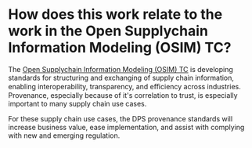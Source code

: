 # How does this work relate to the work in the Open Supplychain Information Modeling (OSIM) TC?

The [Open Supplychain Information Modeling (OSIM) TC](https://www.oasis-open.org/tc-osim/) 
is developing standards for structuring and exchanging of supply chain information, 
enabling interoperability, transparency, and eﬃciency across industries.
Provenance, especially because of it's correlation to trust, is especially important
to many supply chain use cases. 

For these supply chain use cases, the DPS provenance standards will increase business value, 
ease implementation, and assist with complying with new and emerging regulation.